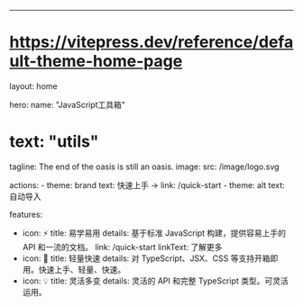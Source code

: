 ---
# https://vitepress.dev/reference/default-theme-home-page
layout: home

hero:
  name: "JavaScript工具箱"
  # text: "utils"
  tagline: The end of the oasis is still an oasis.
  image: 
    src: /image/logo.svg
   
  actions:
    - theme: brand
      text: 快速上手 ->
      link: /quick-start
    - theme: alt
      text: 自动导入

features:
  - icon: ⚡️ 
    title: 易学易用
    details: 基于标准 JavaScript 构建，提供容易上手的 API 和一流的文档。
    link: /quick-start
    linkText: 了解更多
  - icon: 🔑
    title: 轻量快速
    details: 对 TypeScript、JSX、CSS 等支持开箱即用。快速上手、轻量、快速。
  - icon: 💡
    title: 灵活多变
    details: 灵活的 API 和完整 TypeScript 类型。可灵活运用。



